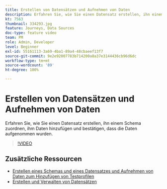 ```yaml
---
title: Erstellen von Datensätzen und Aufnehmen von Daten
description: Erfahren Sie, wie Sie einen Datensatz erstellen, ihn einem Schema zuordnen, ihm Daten hinzufügen und bestätigen, dass die Daten aufgenommen wurden.
kt: 7563
thumbnail: 334293.jpg
feature: Journeys, Data Sources
doc-type: feature video
team: PM
role: Admin, Developer
level: Beginner
exl-id: 55161113-3a69-4ba1-89a4-48cbaeef13f7
source-git-commit: 9e2e92007783b714200a8a37e3144436cb96d6dc
workflow-type: tm+mt
source-wordcount: '89'
ht-degree: 100%

---
```


# Erstellen von Datensätzen und Aufnehmen von Daten

Erfahren Sie, wie Sie einen Datensatz erstellen, ihn einem Schema zuordnen, ihm Daten hinzufügen und bestätigen, dass die Daten aufgenommen wurden.

>[!VIDEO](https://video.tv.adobe.com/v/334293?quality=12)

## Zusätzliche Ressourcen

* [Erstellen eines Schemas und eines Datensatzes und Aufnehmen von Daten zum Hinzufügen von Testprofilen](https://experienceleague.adobe.com/docs/journey-optimizer/using/orchestrate-journeys/about-journeys/creating-test-profiles.html?lang=de)
* [Erstellen und Verwalten von Datensätzen](https://experienceleague.adobe.com/docs/experience-platform/catalog/datasets/user-guide.html?lang=de)
